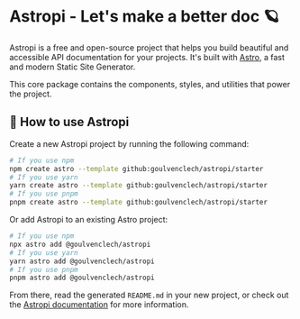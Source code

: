 # Astropi - Let's make a better doc 🪐

Astropi is a free and open-source project that helps you build beautiful and accessible API documentation for your projects. It's built with [Astro](https://astro.build/), a fast and modern Static Site Generator.

This core package contains the components, styles, and utilities that power the project.

## 🚀 How to use Astropi

Create a new Astropi project by running the following command:

```bash
# If you use npm
npm create astro --template github:goulvenclech/astropi/starter
# If you use yarn
yarn create astro --template github:goulvenclech/astropi/starter
# If you use pnpm
pnpm create astro --template github:goulvenclech/astropi/starter
```

Or add Astropi to an existing Astro project:

```bash
# If you use npm
npx astro add @goulvenclech/astropi
# If you use yarn
yarn astro add @goulvenclech/astropi
# If you use pnpm
pnpm astro add @goulvenclech/astropi
```

From there, read the generated `README.md` in your new project, or check out the [Astropi documentation](https://astropi.dev) for more information.